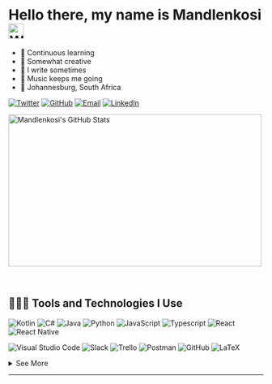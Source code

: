 # Hello there, my name is Mandlenkosi <img src="https://raw.githubusercontent.com/MartinHeinz/MartinHeinz/master/wave.gif" alt="Wave Animated" width="30px">

<!-- - 🤪 "Backend guy" who knows a thing or two about front-end stuff -->
<!-- - 🎓 Might end up a scholar -->
- 🔂 Continuous learning
- 🎨 Somewhat creative
- 📝 I write sometimes
- 🎵 Music keeps me going
- 📍 Johannesburg, South Africa

[![Twitter](https://img.shields.io/badge/Twitter-1DA1F2?style=for-the-badge&logo=twitter&logoColor=white)](https://twitter.com/MandlaShezi)
[![GitHub](https://img.shields.io/badge/GitHub-100000?style=for-the-badge&logo=github&logoColor=white)](https://github.com/Smission)
[![Email](https://img.shields.io/badge/Email-D14836?style=for-the-badge&logo=gmail&logoColor=white)](mailto:mandlashezifbi@gmail.com)
[![LinkedIn](https://img.shields.io/badge/LinkedIn-0077B5?style=for-the-badge&logo=linkedin&logoColor=white)](https://www.linkedin.com/in/mandlenkosishezi/)

<img src="https://github-readme-stats.vercel.app/api?username=Smission&count_private=true&show_icons=true&theme=synthwave" alt="Mandlenkosi's GitHub Stats" width="500px" height="300px" />

<!--START_SECTION:waka-->
<!--END_SECTION:waka-->

<!-- [![Top Langs](https://github-readme-stats.vercel.app/api/top-langs/?username=smission&count_private=true&layout=compact)](https://github.com/smission/github-readme-stats) -->

&nbsp;
## 👷🏻‍♂️ Tools and Technologies I Use
![Kotlin](https://img.shields.io/badge/kotlin-%230095D5.svg?style=for-the-badge&logo=kotlin&logoColor=white)
![C#](https://img.shields.io/badge/c%23-%23239120.svg?style=for-the-badge&logo=c-sharp&logoColor=white)
![Java](https://img.shields.io/badge/java-%23ED8B00.svg?style=for-the-badge&logo=java&logoColor=white)
![Python](https://img.shields.io/badge/Python-3776AB?style=for-the-badge&logo=python&logoColor=white)
![JavaScript](https://img.shields.io/badge/javascript-%23323330.svg?style=for-the-badge&logo=javascript&logoColor=%23F7DF1E)
![Typescript](https://img.shields.io/badge/TypeScript-007ACC?style=for-the-badge&logo=typescript&logoColor=white)
![React](https://img.shields.io/badge/React-20232A?style=for-the-badge&logo=react&logoColor=61DAFB)
![React Native](https://img.shields.io/badge/react_native-%2320232a.svg?style=for-the-badge&logo=react&logoColor=%2361DAFB)

![Visual Studio Code](https://img.shields.io/badge/Visual_Studio_Code-0078D4?style=for-the-badge&logo=visual%20studio%20code&logoColor=white)
![Slack](https://img.shields.io/badge/Slack-4A154B?style=for-the-badge&logo=slack&logoColor=white)
![Trello](https://img.shields.io/badge/Trello-0052CC?style=for-the-badge&logo=trello&logoColor=white)
![Postman](https://img.shields.io/badge/Postman-FF6C37?style=for-the-badge&logo=Postman&logoColor=white)
![GitHub](https://img.shields.io/badge/github-%23121011.svg?style=for-the-badge&logo=github&logoColor=white)
![LaTeX](https://img.shields.io/badge/latex-%23008080.svg?style=for-the-badge&logo=latex&logoColor=white)

<details>
  <summary>See More</summary>

![Microsoft Excel](https://img.shields.io/badge/Microsoft_Excel-217346?style=for-the-badge&logo=microsoft-excel&logoColor=white)
![Microsoft Powerpoint](https://img.shields.io/badge/Microsoft_PowerPoint-B7472A?style=for-the-badge&logo=microsoft-powerpoint&logoColor=white)
![Microsoft Office](https://img.shields.io/badge/Microsoft_Office-D83B01?style=for-the-badge&logo=microsoft-office&logoColor=white)
![Microsoft Word](https://img.shields.io/badge/Microsoft_Word-2B579A?style=for-the-badge&logo=microsoft-word&logoColor=white)
![Google Sheets](https://img.shields.io/badge/Google%20Sheets-34A853?style=for-the-badge&logo=google-sheets&logoColor=white)
![Canva](https://img.shields.io/badge/Canva-%2300C4CC.svg?&style=for-the-badge&logo=Canva&logoColor=white)
  
</details>
  
---
  
&nbsp;




